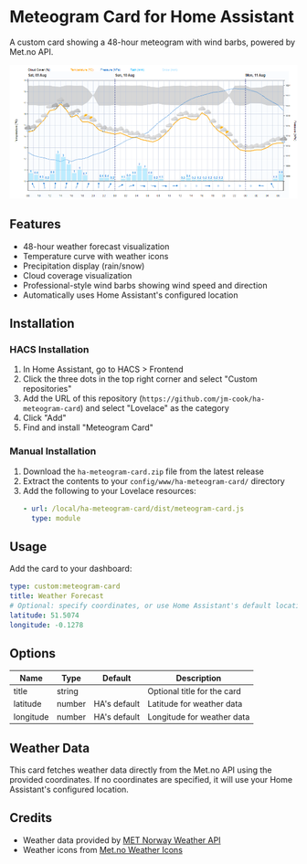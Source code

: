# Meteogram Card for Home Assistant

A custom card showing a 48-hour meteogram with wind barbs, powered by Met.no API.

![Meteogram Card](https://raw.githubusercontent.com/jm-cook/ha-meteogram-card/main/images/meteogram-card.png)

## Features

- 48-hour weather forecast visualization
- Temperature curve with weather icons
- Precipitation display (rain/snow)
- Cloud coverage visualization
- Professional-style wind barbs showing wind speed and direction
- Automatically uses Home Assistant's configured location

## Installation

### HACS Installation
1. In Home Assistant, go to HACS > Frontend
2. Click the three dots in the top right corner and select "Custom repositories"
3. Add the URL of this repository (`https://github.com/jm-cook/ha-meteogram-card`) and select "Lovelace" as the category
4. Click "Add"
5. Find and install "Meteogram Card"

### Manual Installation
1. Download the `ha-meteogram-card.zip` file from the latest release
2. Extract the contents to your `config/www/ha-meteogram-card/` directory
3. Add the following to your Lovelace resources:
   ```yaml
   - url: /local/ha-meteogram-card/dist/meteogram-card.js
     type: module
   ```

## Usage

Add the card to your dashboard:

```yaml
type: custom:meteogram-card
title: Weather Forecast
# Optional: specify coordinates, or use Home Assistant's default location
latitude: 51.5074
longitude: -0.1278
```

## Options

| Name | Type | Default | Description |
| ---- | ---- | ------- | ----------- |
| title | string | | Optional title for the card |
| latitude | number | HA's default | Latitude for weather data |
| longitude | number | HA's default | Longitude for weather data |

## Weather Data

This card fetches weather data directly from the Met.no API using the provided coordinates. If no coordinates are specified, it will use your Home Assistant's configured location.

## Credits

- Weather data provided by [MET Norway Weather API](https://api.met.no/)
- Weather icons from [Met.no Weather Icons](https://github.com/metno/weathericons)
